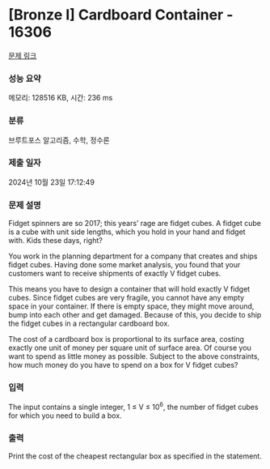# [Bronze I] Cardboard Container - 16306 

[문제 링크](https://www.acmicpc.net/problem/16306) 

### 성능 요약

메모리: 128516 KB, 시간: 236 ms

### 분류

브루트포스 알고리즘, 수학, 정수론

### 제출 일자

2024년 10월 23일 17:12:49

### 문제 설명

<p>Fidget spinners are so 2017; this years’ rage are fidget cubes. A fidget cube is a cube with unit side lengths, which you hold in your hand and fidget with. Kids these days, right?</p>

<p>You work in the planning department for a company that creates and ships fidget cubes. Having done some market analysis, you found that your customers want to receive shipments of exactly V fidget cubes.</p>

<p>This means you have to design a container that will hold exactly V fidget cubes. Since fidget cubes are very fragile, you cannot have any empty space in your container. If there is empty space, they might move around, bump into each other and get damaged. Because of this, you decide to ship the fidget cubes in a rectangular cardboard box.</p>

<p>The cost of a cardboard box is proportional to its surface area, costing exactly one unit of money per square unit of surface area. Of course you want to spend as little money as possible. Subject to the above constraints, how much money do you have to spend on a box for V fidget cubes?</p>

### 입력 

 <p>The input contains a single integer, 1 ≤ V ≤ 10<sup>6</sup>, the number of fidget cubes for which you need to build a box.</p>

### 출력 

 <p>Print the cost of the cheapest rectangular box as specified in the statement.</p>


